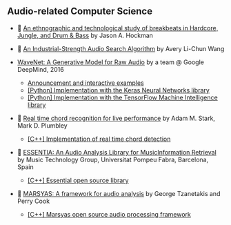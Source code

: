 ## Audio-related Computer Science

* :scroll: [An ethnographic and technological study of breakbeats in Hardcore, Jungle, and Drum & Bass](an-ethnographic-and-technological-study-of-breakbeats.pdf) by Jason A. Hockman 

* :scroll: [An Industrial-Strength Audio Search Algorithm](shazam-audio-search-algorithm.pdf) by Avery Li-Chun Wang

* [WaveNet: A Generative Model for Raw Audio](https://arxiv.org/pdf/1609.03499.pdf) by a team @ Google DeepMind, 2016
    * [Announcement and interactive examples](https://deepmind.com/blog/wavenet-generative-model-raw-audio/)
    * [[Python] Implementation with the Keras Neural Networks library](https://github.com/basveeling/wavenet)
    * [[Python] Implementation with the TensorFlow Machine Intelligence library](https://github.com/ibab/tensorflow-wavenet)

* :scroll: [Real time chord recognition for live performance](real-time-chord-detection.pdf) by Adam M. Stark, Mark D. Plumbley
    * [[C++] Implementation of real time chord detection](https://github.com/adamstark/Chord-Detector-and-Chromagram)

* :scroll: [ESSENTIA: An Audio Analysis Library for MusicInformation Retrieval](essentia.pdf) by Music Technology Group, Universitat Pompeu Fabra, Barcelona, Spain
    * [[C++] Essential open source library](https://github.com/MTG/essentia)

* :scroll: [MARSYAS: A framework for audio analysis](marsyas.pdf) by George Tzanetakis and Perry Cook
    * [[C++] Marsyas open source audio processing framework](https://github.com/marsyas/marsyas)
